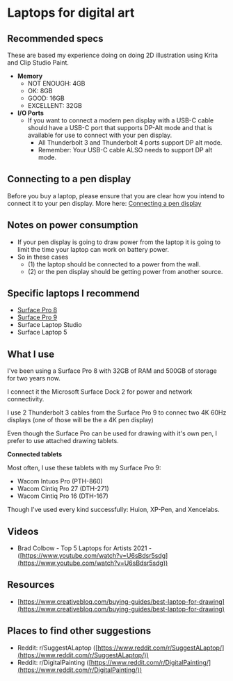 # Laptops for digital art

## Recommended specs

These are based my experience doing on doing 2D illustration using Krita and Clip Studio Paint.

* **Memory**
  * NOT ENOUGH: 4GB
  * OK: 8GB
  * GOOD: 16GB
  * EXCELLENT: 32GB
* **I/O Ports**
  * If you want to connect a modern pen display with a USB-C cable should have a USB-C port that supports DP-Alt mode and that is available for use to connect with your pen display.&#x20;
    * All Thunderbolt 3 and Thunderbolt 4 ports support DP alt mode.
    * Remember: Your USB-C cable ALSO needs to support DP alt mode.

## Connecting to a pen display

Before you buy a laptop, please ensure that you are clear how you intend to connect it to your pen display. More here: [Connecting a pen display](pen-displays/connecting-a-pen-display.md)&#x20;

## Notes on power consumption

* If your pen display is going to draw power from the laptop it is going to limit the time your laptop can work on battery power.
* So in these cases&#x20;
  * (1) the laptop should be connected to a power from the wall.
  * (2) or the pen display should be getting power from another source.

## Specific laptops I recommend

* [Surface Pro 8](../product-info/microsoft/microsoft-surface-pro-8.md)&#x20;
* [Surface Pro 9](../product-info/microsoft/microsoft-surface-pro-9.md)&#x20;
* Surface Laptop Studio&#x20;
* Surface Laptop 5

## What I use

I've been using a Surface Pro 8 with 32GB of RAM and 500GB of storage for two years now.

I connect it the Microsoft Surface Dock 2 for power and network connectivity.

I use 2 Thunderbolt 3 cables from the Surface Pro 9 to connec two 4K 60Hz displays (one of those will be the a 4K pen display)&#x20;

Even though the Surface Pro can be used for drawing with it's own pen, I prefer to use attached drawing tablets.

**Connected tablets**&#x20;

Most often, I use these tablets with my Surface Pro 9:

* Wacom Intuos Pro (PTH-860)
* Wacom Cintiq Pro 27 (DTH-271)
* Wacom Cintiq Pro 16 (DTH-167)

Though I've used every kind successfully: Huion, XP-Pen, and Xencelabs.

## Videos

* Brad Colbow - Top 5 Laptops for Artists 2021 - ([https://www.youtube.com/watch?v=U6sBdsr5sdg](https://www.youtube.com/watch?v=U6sBdsr5sdg)) &#x20;

## Resources

* [https://www.creativebloq.com/buying-guides/best-laptop-for-drawing](https://www.creativebloq.com/buying-guides/best-laptop-for-drawing)

## Places to find other suggestions

* Reddit: r/SuggestALaptop   ([https://www.reddit.com/r/SuggestALaptop/](https://www.reddit.com/r/SuggestALaptop/))
* Reddit: r/DigitalPainting ([https://www.reddit.com/r/DigitalPainting/](https://www.reddit.com/r/DigitalPainting/))

